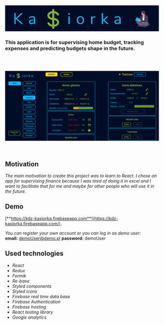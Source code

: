 ![Logo](https://github.com/Fanki11er/Kasiorka/raw/master/public/Logo.PNG 'Logo')
<br/>

### This application is for supervising home budget, tracking expenses and predicting budgets shape in the future.

<br/>
<br/>

![Preview](https://github.com/Fanki11er/Kasiorka/raw/master/public/MainPicture.PNG 'Application example screen')

</br>

## Motivation

_The main motivation to create this project was to learn to React.
I chose an app for supervising finance because I was tired of doing it in excel and I want to facilitate that for me and maybe for other people who will use it in the future._

## Demo

[**https://kdz-kasiorka.firebaseapp.com**](https://kdz-kasiorka.firebaseapp.com/).

_You can register your own account or you can log in as demo user:_ </br>
**email:** demoUser@demo.pl
**password:** demoUser

## Used technologies

- _React_
- _Redux_
- _Formik_
- _Re-base_
- _Styled components_
- _Styled icons_
- _Firebase real time data base_
- _Firebase Authentication_
- _Firebase hosting_
- _React testing library_
- _Google analytics_

